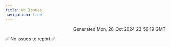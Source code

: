 ```yaml
---
title: No Issues
navigation: true
---
```


<p style="text-align:right;color:#cccs">
Generated Mon, 28 Oct 2024 23:59:19 GMT
</p>
<p>✅ No issues to report ✅</p>



